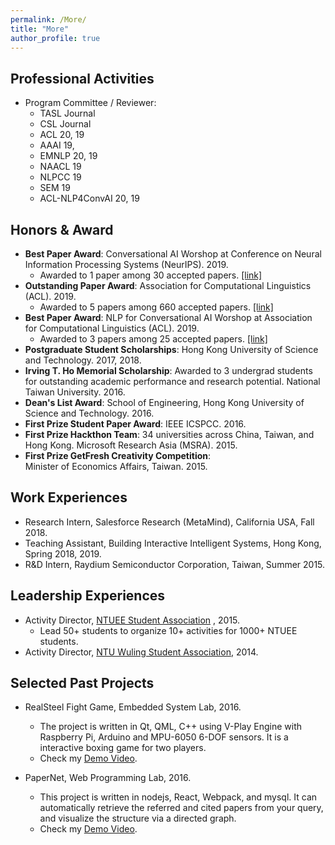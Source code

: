 ```yaml
---
permalink: /More/
title: "More"
author_profile: true
---
```


## Professional Activities
* Program Committee / Reviewer: 
	* TASL Journal
	* CSL Journal
	* ACL 20, 19
	* AAAI 19, 
	* EMNLP 20, 19
	* NAACL 19 
	* NLPCC 19
	* SEM 19 
	* ACL-NLP4ConvAI 20, 19 

## Honors & Award
* **Best Paper Award**:
Conversational AI Worshop at Conference on Neural Information Processing Systems (NeurIPS). 2019.
	* Awarded to 1 paper among 30 accepted papers. [[link]](http://alborz-geramifard.com/workshops/neurips19-Conversational-AI/Main.html)
* **Outstanding Paper Award**:
Association for Computational Linguistics (ACL). 2019.
	* Awarded to 5 papers among 660 accepted papers. [[link]](http://www.acl2019.org/EN/winners-of-acl-2019-best-paper-awards.xhtml)
* **Best Paper Award**:
NLP for Conversational AI Worshop at Association for Computational Linguistics (ACL). 2019.
	* Awarded to 3 papers among 25 accepted papers. [[link]](https://sites.google.com/view/nlp4convai/accepted-papers?authuser=0)
* **Postgraduate Student Scholarships**:
Hong Kong University of Science and Technology. 2017, 2018.
* **Irving T. Ho Memorial Scholarship**: 
Awarded to 3 undergrad students for outstanding academic performance and research potential. 
National Taiwan University. 2016.
* **Dean's List Award**: 
School of Engineering, Hong Kong University of Science and Technology. 2016.
* **First Prize Student Paper Award**: 
IEEE ICSPCC. 2016.
* **First Prize Hackthon Team**: 
34 universities across China, Taiwan, and Hong Kong. Microsoft Research Asia (MSRA). 2015.
* **First Prize GetFresh Creativity Competition**:  
Minister of Economics Affairs, Taiwan. 2015.


## Work Experiences 
* Research Intern, Salesforce Research (MetaMind), California USA, Fall 2018.
* Teaching Assistant, Building Interactive Intelligent Systems, Hong Kong, Spring 2018, 2019.
* R&D Intern, Raydium Semiconductor Corporation, Taiwan, Summer 2015.


## Leadership Experiences
* Activity Director, [NTUEE Student Association](https://www.facebook.com/ntuee.org/) , 2015.
    * Lead 50+ students to organize 10+ activities for 1000+ NTUEE students.
* Activity Director, [NTU Wuling Student Association](https://www.facebook.com/ntuwuling/), 2014. 


## Selected Past Projects
* RealSteel Fight Game, Embedded System Lab, 2016. 
    * The project is written in Qt, QML, C++ using V-Play Engine with Raspberry Pi, Arduino and MPU-6050 6-DOF sensors. It is a interactive boxing game for two players.
    * Check my [Demo Video](https://www.youtube.com/watch?v=jziXI6g9NkU&feature=youtu.be).

* PaperNet, Web Programming Lab, 2016. 
    * This project is written in nodejs, React, Webpack, and mysql. It can automatically retrieve the referred and cited papers from your query, and visualize the structure via a directed graph.
    * Check my [Demo Video](https://www.youtube.com/watch?v=Q-Kp7wJ6xl8&t=33s).

<!-- ## Others
Reviewer: CSL -->

